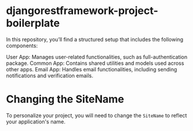 # djangorestframework-project-boilerplate

In this repository, you’ll find a structured setup that includes the following components:

User App: Manages user-related functionalities, such as full-authentication package.
Common App: Contains shared utilities and models used across other apps.
Email App: Handles email functionalities, including sending notifications and verification emails.

# Changing the SiteName
To personalize your project, you will need to change the `SiteName` to reflect your application's name.